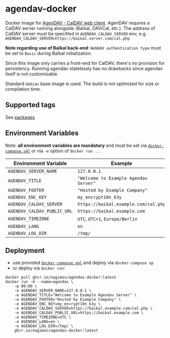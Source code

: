 # agendav-docker

Docker image for [AgenDAV - CalDAV web client](https://github.com/agendav/agendav). AgenDAV requires a CalDAV server running alongside (Baïkal, DAViCal, etc.). The address of CalDAV server must be specified in `AGENDAV_CALDAV_SERVER` env, e.g. `AGENDAV_CALDAV_SERVER=https://baikal.server.com/cal.php`

**Note regarding use of Baïkal back-end**: `WebDAV authentication type` must be set to `Basic` during Baïkal initialization.

Since this image only carries a front-end for CalDAV, there's no provision for persistency. Running agendav statelessly has no drawbacks since agendav itself is not customizable.

Standard `debian` base image is used. The build is not optimized for size or compilation time.

## Supported tags

See [packages](https://ghcr.io/nagimov/agendav-docker)

## Environment Variables

Note: **all environment variables are mandatory** and must be set via [`docker-compose.yml`](https://github.com/nagimov/agendav-docker/blob/master/docker-compose.yml) or via `-e` option of `docker run ...`

| Environment Variable        | Example                               |
| --------------------------- | ------------------------------------- |
| `AGENDAV_SERVER_NAME`       | `127.0.0.1`                           |
| `AGENDAV_TITLE`             | `"Welcome to Example Agendav Server"` |
| `AGENDAV_FOOTER`            | `"Hosted by Example Company"`         |
| `AGENDAV_ENC_KEY`           | `my_encrypt10n_k3y`                   |
| `AGENDAV_CALDAV_SERVER`     | `https://baikal.example.com/cal.php`  |
| `AGENDAV_CALDAV_PUBLIC_URL` | `https://baikal.example.com`          |
| `AGENDAV_TIMEZONE`          | `UTC`, `UTC+1`, `Europe/Berlin`       |
| `AGENDAV_LANG`              | `en`                                  |
| `AGENDAV_LOG_DIR`           | `/tmp/`                               |

## Deployment

- use provided [`docker-compose.yml`](https://github.com/nagimov/agendav-docker/blob/master/docker-compose.yml) and deploy via `docker-compose up`
- or deploy via `docker run`:
```
docker pull ghcr.io/nagimov/agendav-docker:latest
docker run -d --name=agendav \
    -p 80:80 \
    -e AGENDAV_SERVER_NAME=127.0.0.1 \
    -e AGENDAV_TITLE="Welcome to Example Agendav Server" \
    -e AGENDAV_FOOTER="Hosted by Example Company" \
    -e AGENDAV_ENC_KEY=my_encrypt10n_k3y \
    -e AGENDAV_CALDAV_SERVER=https://baikal.example.com/cal.php \
    -e AGENDAV_CALDAV_PUBLIC_URL=https://baikal.example.com \
    -e AGENDAV_TIMEZONE=UTC \
    -e AGENDAV_LANG=en \
    -e AGENDAV_LOG_DIR=/tmp/ \
    ghcr.io/nagimov/agendav-docker:latest
```
